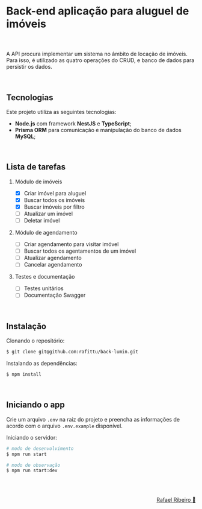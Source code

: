# Back-end aplicação para aluguel de imóveis

###

<br>

A API procura implementar um sistema no âmbito de locação de imóveis. Para isso, é utilizado as quatro operações do CRUD, e banco de dados para persistir os dados.

<br>

## Tecnologias

Este projeto utiliza as seguintes tecnologias:

- **Node.js** com framework **NestJS** e **TypeScript**;
- **Prisma ORM** para comunicação e manipulação do banco de dados **MySQL**;

<br>

## Lista de tarefas

1. Módulo de imóveis

   - [x] Criar imóvel para aluguel
   - [x] Buscar todos os imóveis
   - [x] Buscar imóveis por filtro
   - [ ] Atualizar um imóvel
   - [ ] Deletar imóvel

2. Módulo de agendamento

   - [ ] Criar agendamento para visitar imóvel
   - [ ] Buscar todos os agentamentos de um imóvel
   - [ ] Atualizar agendamento
   - [ ] Cancelar agendamento

3. Testes e documentação
   
   - [ ] Testes unitários
   - [ ] Documentação Swagger

<br>

## Instalação

Clonando o repositório:

```bash
$ git clone git@github.com:rafittu/back-lumin.git
```

Instalando as dependências:

```bash
$ npm install
```

<br>

## Iniciando o app

Crie um arquivo `.env` na raiz do projeto e preencha as informações de acordo com o arquivo `.env.example` disponível.

Iniciando o servidor:

```bash
# modo de desenvolvimento
$ npm run start

# modo de observação
$ npm run start:dev
```

<br>

##

<p align="right">
  <a href="https://www.linkedin.com/in/rafittu/">Rafael Ribeiro 🚀</a>
</p>
